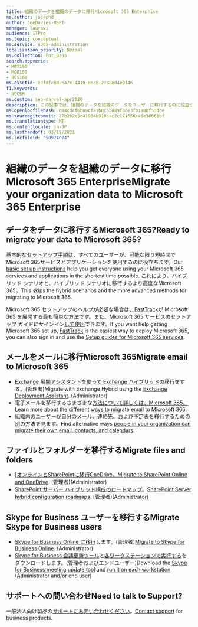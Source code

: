 ```yaml
---
title: 組織のデータを組織のデータに移行Microsoft 365 Enterprise
ms.author: josephd
author: JoeDavies-MSFT
manager: laurawi
audience: ITPro
ms.topic: conceptual
ms.service: o365-administration
localization_priority: Normal
ms.collection: Ent_O365
search.appverid:
- MET150
- MOE150
- BCS160
ms.assetid: e2fdfc8d-547e-4419-8628-2738ed4e0f46
f1.keywords:
- NOCSH
ms.custom: seo-marvel-apr2020
description: この記事では、組織のデータを組織のデータをユーザーに移行するのに役立つMicrosoft 365。
ms.openlocfilehash: 084cd4f6b89cfa1b8c5ad89fade3f01a0bf53dce
ms.sourcegitcommit: 27b2b2e5c41934b918cac2c171556c45e36661bf
ms.translationtype: MT
ms.contentlocale: ja-JP
ms.lasthandoff: 03/19/2021
ms.locfileid: "50924074"
---
```

# <a name="migrate-your-organization-data-to-microsoft-365-enterprise"></a><span data-ttu-id="592a3-103">組織のデータを組織のデータに移行Microsoft 365 Enterprise</span><span class="sxs-lookup"><span data-stu-id="592a3-103">Migrate your organization data to Microsoft 365 Enterprise</span></span>

## <a name="ready-to-migrate-your-data-to-microsoft-365"></a><span data-ttu-id="592a3-104">データをデータに移行するMicrosoft 365?</span><span class="sxs-lookup"><span data-stu-id="592a3-104">Ready to migrate your data to Microsoft 365?</span></span>

<span data-ttu-id="592a3-105">基本的[なセットアップ手順は](https://support.office.com/article/Set-up-Office-365-for-business-6a3a29a0-e616-4713-99d1-15eda62d04fa)、すべてのユーザーが、可能な限り短時間でMicrosoft 365サービスとアプリケーションを使用するのに役立ちます。</span><span class="sxs-lookup"><span data-stu-id="592a3-105">Our [basic set up instructions](https://support.office.com/article/Set-up-Office-365-for-business-6a3a29a0-e616-4713-99d1-15eda62d04fa) help you get everyone using your Microsoft 365 services and applications in the shortest time possible.</span></span> <span data-ttu-id="592a3-106">これにより、ハイブリッド シナリオと、ハイブリッド シナリオに移行するより高度なMicrosoft 365。</span><span class="sxs-lookup"><span data-stu-id="592a3-106">This skips the hybrid scenarios and the more advanced methods for migrating to Microsoft 365.</span></span> 
  
<span data-ttu-id="592a3-107">Microsoft 365 セットアップのヘルプが必要な場合は[、FastTrack](https://fasttrack.microsoft.com/office)が Microsoft 365 を展開する最も簡単な方法です。また、Microsoft 365 サービスのセットアップ ガイドにサインイン[して使用](setup-guides-for-microsoft-365.md)できます。</span><span class="sxs-lookup"><span data-stu-id="592a3-107">If you want help getting Microsoft 365 set up, [FastTrack](https://fasttrack.microsoft.com/office) is the easiest way to deploy Microsoft 365, you can also sign in and use the [Setup guides for Microsoft 365 services](setup-guides-for-microsoft-365.md).</span></span>

## <a name="migrate-email-to-microsoft-365"></a><span data-ttu-id="592a3-108">メールをメールに移行Microsoft 365</span><span class="sxs-lookup"><span data-stu-id="592a3-108">Migrate email to Microsoft 365</span></span>
- <span data-ttu-id="592a3-p102">[Exchange 展開アシスタントを使って Exchange ハイブリッド](https://technet.microsoft.com/exdeploy2013)の移行をする。(管理者)</span><span class="sxs-lookup"><span data-stu-id="592a3-p102">Migrate with Exchange Hybrid using the [Exchange Deployment Assistant](https://technet.microsoft.com/exdeploy2013). (Administrator)</span></span>
- <span data-ttu-id="592a3-111">電子メールを移行するさまざまな[方法について詳しくは、Microsoft 365。](https://support.office.com/article/Ways-to-migrate-multiple-email-accounts-to-Office-365-0a4913fe-60fb-498f-9155-a86516418842)</span><span class="sxs-lookup"><span data-stu-id="592a3-111">Learn more about the different [ways to migrate email to Microsoft 365](https://support.office.com/article/Ways-to-migrate-multiple-email-accounts-to-Office-365-0a4913fe-60fb-498f-9155-a86516418842).</span></span>
- <span data-ttu-id="592a3-112">[組織内のユーザーが自分のメール、連絡先、および予定表を移行する](https://support.office.com/article/Migrate-email-and-contacts-to-Office-365-for-business-a3e3bddb-582e-4133-8670-e61b9f58627e)ための別の方法を見ます。</span><span class="sxs-lookup"><span data-stu-id="592a3-112">Find alternative ways [people in your organization can migrate their own email, contacts, and calendars](https://support.office.com/article/Migrate-email-and-contacts-to-Office-365-for-business-a3e3bddb-582e-4133-8670-e61b9f58627e).</span></span>

## <a name="migrate-files-and-folders"></a><span data-ttu-id="592a3-113">ファイルとフォルダーを移行する</span><span class="sxs-lookup"><span data-stu-id="592a3-113">Migrate files and folders</span></span>
- <span data-ttu-id="592a3-114">[[オンラインとSharePointに移行OneDrive。](/sharepointmigration/migrate-to-sharepoint-online)</span><span class="sxs-lookup"><span data-stu-id="592a3-114">[Migrate to SharePoint Online and OneDrive](/sharepointmigration/migrate-to-sharepoint-online).</span></span> <span data-ttu-id="592a3-115">(管理者)</span><span class="sxs-lookup"><span data-stu-id="592a3-115">(Administrator)</span></span>
- <span data-ttu-id="592a3-116">[SharePoint サーバー ハイブリッド構成のロードマップ](/SharePoint/hybrid/configuration-roadmaps)。</span><span class="sxs-lookup"><span data-stu-id="592a3-116">[SharePoint Server hybrid configuration roadmaps](/SharePoint/hybrid/configuration-roadmaps).</span></span> <span data-ttu-id="592a3-117">(管理者)</span><span class="sxs-lookup"><span data-stu-id="592a3-117">(Administrator)</span></span>

## <a name="migrate-skype-for-business-users"></a><span data-ttu-id="592a3-118">Skype for Business ユーザーを移行する</span><span class="sxs-lookup"><span data-stu-id="592a3-118">Migrate Skype for Business users</span></span>
- <span data-ttu-id="592a3-p105">[Skype for Business Online に移行](/SkypeForBusiness/hybrid/move-users-between-on-premises-and-cloud?bc=%2fSkypeForBusiness%2fbreadcrumb%2ftoc.json&toc=%2fSkypeForBusiness%2ftoc.json)します。(管理者)</span><span class="sxs-lookup"><span data-stu-id="592a3-p105">[Migrate to Skype for Business Online](/SkypeForBusiness/hybrid/move-users-between-on-premises-and-cloud?bc=%2fSkypeForBusiness%2fbreadcrumb%2ftoc.json&toc=%2fSkypeForBusiness%2ftoc.json). (Administrator)</span></span>
- <span data-ttu-id="592a3-p106">[Skype for Business 会議更新ツール](https://www.microsoft.com/download/details.aspx?id=51659)と[各ワークステーションで実行する](https://support.office.com/article/Meeting-Update-Tool-for-Skype-for-Business-and-Lync-2b525fe6-ed0f-4331-b533-c31546fcf4d4)をダウンロードします。(管理者およびエンドユーザー)</span><span class="sxs-lookup"><span data-stu-id="592a3-p106">Download the [Skype for Business meeting update tool](https://www.microsoft.com/download/details.aspx?id=51659) and [run it on each workstation](https://support.office.com/article/Meeting-Update-Tool-for-Skype-for-Business-and-Lync-2b525fe6-ed0f-4331-b533-c31546fcf4d4). (Administrator and/or end user)</span></span>
  
## <a name="need-to-talk-to-support"></a><span data-ttu-id="592a3-123">サポートへの問い合わせ</span><span class="sxs-lookup"><span data-stu-id="592a3-123">Need to talk to Support?</span></span>
<span data-ttu-id="592a3-124">一般法人向け製品の[サポートにお問い合わせください](https://support.office.com/article/32a17ca7-6fa0-4870-8a8d-e25ba4ccfd4b)。</span><span class="sxs-lookup"><span data-stu-id="592a3-124">[Contact support](https://support.office.com/article/32a17ca7-6fa0-4870-8a8d-e25ba4ccfd4b) for business products.</span></span>